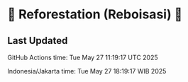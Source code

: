 
# 🌳 Reforestation (Reboisasi) 🌲

## Last Updated

GitHub Actions time: Tue May 27 11:19:17 UTC 2025

Indonesia/Jakarta time: Tue May 27 18:19:17 WIB 2025

